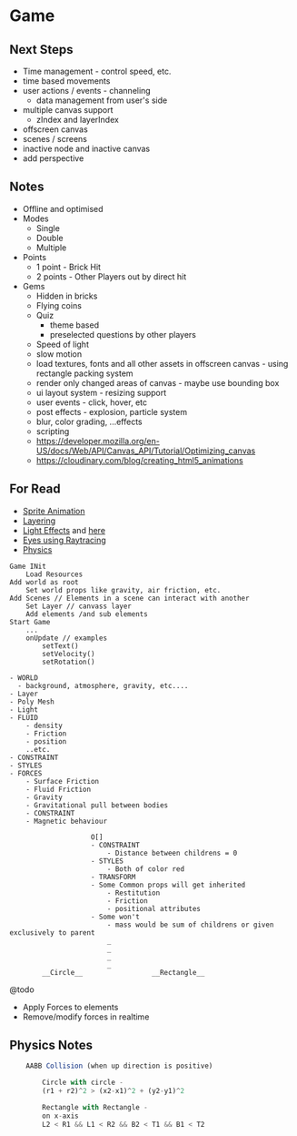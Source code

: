 # Game

## Next Steps

- Time management - control speed, etc.
- time based movements
- user actions / events - channeling
  - data management from user's side
- multiple canvas support
  - zIndex and layerIndex
- offscreen canvas
- scenes / screens
- inactive node and inactive canvas
- add perspective

## Notes

- Offline and optimised
- Modes
  - Single
  - Double
  - Multiple
- Points
  - 1 point - Brick Hit
  - 2 points - Other Players out by direct hit
- Gems
  - Hidden in bricks
  - Flying coins
  - Quiz
    - theme based
    - preselected questions by other players
  - Speed of light
  - slow motion
  - load textures, fonts and all other assets in offscreen canvas - using rectangle packing system
  - render only changed areas of canvas - maybe use bounding box
  - ui layout system - resizing support
  - user events - click, hover, etc
  - post effects - explosion, particle system
  - blur, color grading, ...effects
  - scripting
  - https://developer.mozilla.org/en-US/docs/Web/API/Canvas_API/Tutorial/Optimizing_canvas
  - https://cloudinary.com/blog/creating_html5_animations

## For Read

- [Sprite Animation](https://www.kirupa.com/canvas/sprite_animations_canvas.htm)
- [Layering](https://developer.ibm.com/technologies/web-development/tutorials/wa-canvashtml5layering/)
- [Light Effects](https://blogs.adobe.com/webplatform/2014/02/24/using-blend-modes-in-html-canvas/) and [here](https://www.youtube.com/watch?v=fc3nnG2CG8U)
- [Eyes using Raytracing](https://stackoverflow.com/questions/32716685/algorithm-for-2d-raytracer)
- [Physics](https://courses.lumenlearning.com/boundless-physics/)

```MD
Game INit
    Load Resources
Add world as root
    Set world props like gravity, air friction, etc.
Add Scenes // Elements in a scene can interact with another
    Set Layer // canvass layer
    Add elements /and sub elements
Start Game
    ...
    onUpdate // examples
        setText()
        setVelocity()
        setRotation()
```

```MD
- WORLD
  - background, atmosphere, gravity, etc....
- Layer
- Poly Mesh
- Light
- FLUID
    - density
    - Friction
    - position
    ..etc.
- CONSTRAINT
- STYLES
- FORCES
    - Surface Friction
    - Fluid Friction
    - Gravity
    - Gravitational pull between bodies
    - CONSTRAINT
    - Magnetic behaviour

                    O[]
                    - CONSTRAINT
                        - Distance between childrens = 0
                    - STYLES
                        - Both of color red
                    - TRANSFORM
                    - Some Common props will get inherited
                        - Restitution
                        - Friction
                        - positional attributes
                    - Some won't
                        - mass would be sum of childrens or given exclusively to parent
                        _
                        _
                        _
                        _
        __Circle__                 __Rectangle__
```

@todo

- Apply Forces to elements
- Remove/modify forces in realtime

## Physics Notes

```js
    AABB Collision (when up direction is positive)

        Circle with circle -
        (r1 + r2)^2 > (x2-x1)^2 + (y2-y1)^2

        Rectangle with Rectangle -
        on x-axis
        L2 < R1 && L1 < R2 && B2 < T1 && B1 < T2
```
